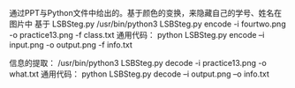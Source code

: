 通过PPT与Python文件中给出的。基于颜色的变换，来隐藏自己的学号、姓名在图片中
基于 LSBSteg.py
/usr/bin/python3 LSBSteg.py encode -i fourtwo.png -o practice13.png -f class.txt
通用代码：
python LSBSteg.py encode –i input.png -o output.png -f info.txt

信息的提取：
/usr/bin/python3 LSBSteg.py decode -i practice13.png -o what.txt
通用代码：
python LSBSteg.py decode –i output.png –o info.txt
